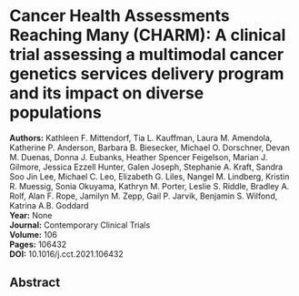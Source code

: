 # Cancer Health Assessments Reaching Many (CHARM): A clinical trial assessing a multimodal cancer genetics services delivery program and its impact on diverse populations

**Authors:** Kathleen F. Mittendorf, Tia L. Kauffman, Laura M. Amendola, Katherine P. Anderson, Barbara B. Biesecker, Michael O. Dorschner, Devan M. Duenas, Donna J. Eubanks, Heather Spencer Feigelson, Marian J. Gilmore, Jessica Ezzell Hunter, Galen Joseph, Stephanie A. Kraft, Sandra Soo Jin Lee, Michael C. Leo, Elizabeth G. Liles, Nangel M. Lindberg, Kristin R. Muessig, Sonia Okuyama, Kathryn M. Porter, Leslie S. Riddle, Bradley A. Rolf, Alan F. Rope, Jamilyn M. Zepp, Gail P. Jarvik, Benjamin S. Wilfond, Katrina A.B. Goddard  
**Year:** None  
**Journal:** Contemporary Clinical Trials  
**Volume:** 106  
**Pages:** 106432  
**DOI:** 10.1016/j.cct.2021.106432  

## Abstract


